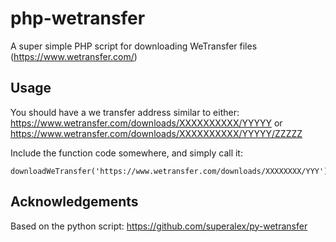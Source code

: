 # php-wetransfer

A super simple PHP script for downloading WeTransfer files (https://www.wetransfer.com/)

## Usage

You should have a we transfer address similar to either:  
https://www.wetransfer.com/downloads/XXXXXXXXXX/YYYYY or  
https://www.wetransfer.com/downloads/XXXXXXXXXX/YYYYY/ZZZZZ

Include the function code somewhere, and simply call it:

    downloadWeTransfer('https://www.wetransfer.com/downloads/XXXXXXXX/YYY');

## Acknowledgements

Based on the python script:  https://github.com/superalex/py-wetransfer
